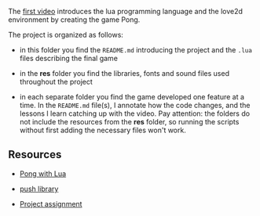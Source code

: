 The [first video](https://youtu.be/jZqYXSmgDuM) introduces the lua programming language and the love2d environment by creating the game Pong.

The project is organized as follows:

- in this folder you find the `README.md` introducing the project and the `.lua` files describing the final game

- in the **res** folder you find the libraries, fonts and sound files used throughout the project

- in each separate folder you find the game developed one feature at a time. In the `README.md` file(s), I annotate how the code changes, and the lessons I learn catching up with the video. Pay attention: the folders do not include the resources from the **res** folder, so running the scripts without first adding the necessary files won't work.

<!--

### Pong n

The last folder creats a game in which both paddles are moved following user input.

### Assignment

Introduced as the [AI Update](https://cs50.harvard.edu/games/2019/spring/assignments/0/), the final project as created throughout the video is expanded to have one paddle moving on its own. I decided to have the right paddle move followin user input, and I implemented the feature as follows:

- in the `update(dt)` function I check for the horizontal coordinate of the ball;

- once the ball is in the half of the screen where the paddle of the computer resides, compute where the ball will land. This is done by calculating the time it takes for the ball to go to the left edge as well as the vertical space covered during said time.

- move the paddle with the constant speed until it reaches the designated point.

This solution is rather nifty, as it allows for some exchange between paddles, but definitely allows the player to win. The speed is the same for both paddles, and this means that if the vertical distance is greater than the space the computer can make up, the player will score.

The approach is a tad more complex than described above, but it boils down to use very simple math (speed = space / time). Most importatly, it boils down to compute the exact vertical coordinate of where the ball will end only as the ball goes past the half of the screen. **Or** when the ball hits the top or bottom edge. Indeed, as it is computed, the final coordinate doesn't consider a possible bounce. I decided to leave in this detail to make for a less AI-looking approach, as the paddle moves toward the ball, before adjusting its coordinate appropriately.

One small note: I also updated the description of the serving of winner player, as to fittingly describe whether the serving/winning side is the computer or the player.

Finally, I decided to update the code as to allow for increasing difficulty and also variable behavior on the computer side. I added `startingX` to describe where the AI will consider the ball, instead of always using the half of the screen's width. `startingX` begins randomly, between the center and three fourths of the screen, and is updated again at random whenever the ball hits the paddle of the player. It is a minor addition, which could be expanded to consider the passing of time, or the speed of the ball, but already a change which quite improves the gameplay.

-->

## Resources

- [Pong with Lua](https://youtu.be/jZqYXSmgDuM)

- [push library](https://github.com/Ulydev/push)

- [Project assignment](https://docs.cs50.net/ocw/games/assignments/0/assignment0.html)
